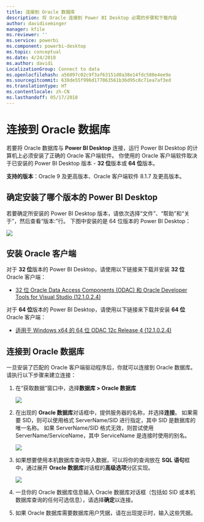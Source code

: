 ```yaml
---
title: 连接到 Oracle 数据库
description: 将 Oracle 连接到 Power BI Desktop 必需的步骤和下载内容
author: davidiseminger
manager: kfile
ms.reviewer: ''
ms.service: powerbi
ms.component: powerbi-desktop
ms.topic: conceptual
ms.date: 4/24/2018
ms.author: davidi
LocalizationGroup: Connect to data
ms.openlocfilehash: a56097c02c9f3af63151d0a38e14fdc580e4ee9e
ms.sourcegitcommit: 638de55f996d177063561b36d95c8c71ea7af3ed
ms.translationtype: HT
ms.contentlocale: zh-CN
ms.lasthandoff: 05/17/2018
---
```

# <a name="connect-to-an-oracle-database"></a>连接到 Oracle 数据库
若要将 Oracle 数据库与 **Power BI Desktop** 连接，运行 Power BI Desktop 的计算机上必须安装了正确的 Oracle 客户端软件。 你使用的 Oracle 客户端软件取决于已安装的 Power BI Desktop 版本 - **32 位**版本或 **64 位**版本。

**支持的版本**：Oracle 9 及更高版本、Oracle 客户端软件 8.1.7 及更高版本。

## <a name="determining-which-version-of-power-bi-desktop-is-installed"></a>确定安装了哪个版本的 Power BI Desktop
若要确定所安装的 Power BI Desktop 版本，请依次选择“文件”、“帮助”和“关于”，然后查看“版本:”行。 下图中安装的是 64 位版本的 Power BI Desktop：

![](media/desktop-connect-oracle-database/connect-oracle-database_1.png)

## <a name="installing-the-oracle-client"></a>安装 Oracle 客户端
对于 **32 位**版本的 Power BI Desktop，请使用以下链接来下载并安装 **32 位** Oracle 客户端：

* [32 位 Oracle Data Access Components (ODAC) 和 Oracle Developer Tools for Visual Studio (12.1.0.2.4)](http://www.oracle.com/technetwork/topics/dotnet/utilsoft-086879.html)

对于 **64 位**版本的 Power BI Desktop，请使用以下链接来下载并安装 **64 位** Oracle 客户端：

* [适用于 Windows x64 的 64 位 ODAC 12c Release 4 (12.1.0.2.4)](http://www.oracle.com/technetwork/database/windows/downloads/index-090165.html)

## <a name="connect-to-an-oracle-database"></a>连接到 Oracle 数据库
一旦安装了匹配的 Oracle 客户端驱动程序后，你就可以连接到 Oracle 数据库。 请执行以下步骤来建立连接：

1. 在“获取数据”窗口中，选择**数据库 > Oracle 数据库**
   
   ![](media/desktop-connect-oracle-database/connect-oracle-database_2.png)
2. 在出现的 **Oracle 数据库**对话框中，提供服务器的名称，并选择**连接**。 如果需要 SID，则可以使用格式 ServerName/SID 进行指定，其中 SID 是数据库的唯一名称。 如果 ServerName/SID 格式无效，则尝试使用 ServerName/ServiceName，其中 ServiceName 是连接时使用的别名。
   
   ![](media/desktop-connect-oracle-database/connect-oracle-database_3.png)
3. 如果想要使用本机数据库查询导入数据，可以将你的查询放在 **SQL 语句**框中，通过展开 **Oracle 数据库**对话框的**高级选项**分区实现。
   
   ![](media/desktop-connect-oracle-database/connect-oracle-database_4.png)
4. 一旦你的 Oracle 数据库信息输入 Oracle 数据库对话框（包括如 SID 或本机数据库查询的任何可选信息），请选择**确定**以连接。
5. 如果 Oracle 数据库需要数据库用户凭据，请在出现提示时，输入这些凭据。

